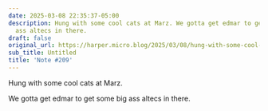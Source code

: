 ```yaml
---
date: 2025-03-08 22:35:37-05:00
description: Hung with some cool cats at Marz. We gotta get edmar to get some big
  ass altecs in there.
draft: false
original_url: https://harper.micro.blog/2025/03/08/hung-with-some-cool-cats.html
sub_title: Untitled
title: 'Note #209'
---
```


Hung with some cool cats at Marz.

We gotta get edmar to get some big ass altecs in there.